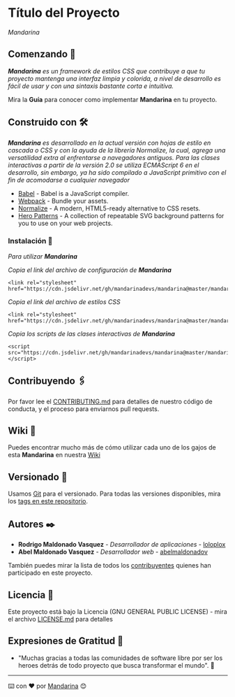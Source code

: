 # Título del Proyecto

_Mandarina_

## Comenzando 🚀

_**Mandarina** es un framework de estilos CSS que contribuye a que tu proyecto mantenga una interfaz limpia y colorida, a nivel de desarrollo es fácil de usar y con una sintaxis bastante corta e intuitiva._

Mira la **Guía** para conocer como implementar **Mandarina** en tu proyecto.


## Construido con 🛠️

_**Mandarina** es desarrollado en la actual versión con hojas de estilo en cascada o CSS y con la ayuda de la librería Normalize, la cual, agrega una versatilidad extra al enfrentarse a navegadores antiguos. Para las clases interactivas a partir de la versión 2.0 se utiliza ECMAScript 6 en el desarrollo, sin embargo, ya ha sido compilado a JavaScript primitivo con el fin de acomodarse a cualquier navegador_

* [Babel](https://babeljs.io/) - Babel is a JavaScript compiler.
* [Webpack](https://webpack.js.org/) - Bundle your assets.
* [Normalize](https://necolas.github.io/normalize.css/) - A modern, HTML5-ready alternative to CSS resets.
* [Hero Patterns](https://www.heropatterns.com/) - A collection of repeatable SVG background patterns for you to use on your web projects.


### Instalación 🔧

_Para utilizar **Mandarina**_

_Copia el link del archivo de configuración de **Mandarina**_

```
<link rel="stylesheet" href="https://cdn.jsdelivr.net/gh/mandarinadevs/mandarina@master/mandarina.config.css">
```

_Copia el link del archivo de estilos CSS_

```
<link rel="stylesheet" href="https://cdn.jsdelivr.net/gh/mandarinadevs/mandarina@master/mandarina.css">
```

_Copia los scripts de las clases interactivas de **Mandarina**_

```
<script src="https://cdn.jsdelivr.net/gh/mandarinadevs/mandarina@master/mandarina.js"></script>
```


## Contribuyendo 🖇️

Por favor lee el [CONTRIBUTING.md](https://github.com/mandarinadevs/mandarina/blob/master/CONTRIBUTING.md) para detalles de nuestro código de conducta, y el proceso para enviarnos pull requests.

## Wiki 📖

Puedes encontrar mucho más de cómo utilizar cada uno de los gajos de esta **Mandarina** en nuestra [Wiki](https://mandarinadevs.github.io/mandarina/docs)

## Versionado 📌

Usamos [Git](https://git-scm.com/) para el versionado. Para todas las versiones disponibles, mira los [tags en este repositorio](https://github.com/mandarinadevs/mandarina/tags).

## Autores ✒️

* **Rodrigo Maldonado Vasquez** - *Desarrollador de aplicaciones* - [loloplox](https://github.com/loloplox)
* **Abel Maldonado Vasquez** - *Desarrollador web* - [abelmaldonadov](https://github.com/abelmaldonadov)

También puedes mirar la lista de todos los [contribuyentes](https://github.com/mandarinadevs/mandarina/graphs/contributors) quienes han participado en este proyecto. 

## Licencia 📄

Este proyecto está bajo la Licencia (GNU GENERAL PUBLIC LICENSE) - mira el archivo [LICENSE.md](LICENSE.md) para detalles

## Expresiones de Gratitud 🎁

* "Muchas gracias a todas las comunidades de software libre por ser los heroes detrás de todo proyecto que busca transformar el mundo". 🧡



---
⌨️ con ❤️ por [Mandarina](https://github.com/mandarinadevs) 😊
